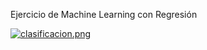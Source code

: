 Ejercicio de Machine Learning con Regresión


[![clasificacion.png](https://i.postimg.cc/QxjNpbyF/clasificacion.png)](https://postimg.cc/Cd6V0jY0)
